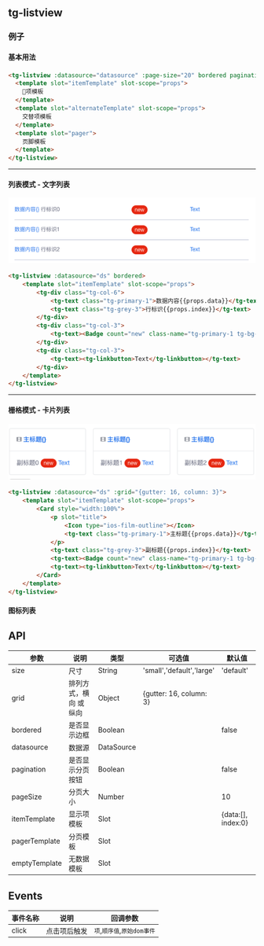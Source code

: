 ## tg-listview

### 例子

#### 基本用法

```html
<tg-listview :datasource="datasource" :page-size="20" bordered pagination>
  <template slot="itemTemplate" slot-scope="props">
    项模板
  </template>
  <template slot="alternateTemplate" slot-scope="props">
    交替项模板
  </template>
  <template slot="pager">
    页脚模板
  </template>
</tg-listview>
```
---

#### 列表模式 - 文字列表

![文字列表](/static/md/listview-list.png)

```html
<tg-listview :datasource="ds" bordered>
    <template slot="itemTemplate" slot-scope="props">
        <tg-div class="tg-col-6">
            <tg-text class="tg-primary-1">数据内容{{props.data}}</tg-text>
            <tg-text class="tg-grey-3">行标识{{props.index}}</tg-text>
        </tg-div>
        <tg-div class="tg-col-3">
            <tg-text><Badge count="new" class-name="tg-primary-1 tg-bg-white tg-br-primary-1"></Badge></tg-text>
        </tg-div>
        <tg-div class="tg-col-3">
            <tg-text><tg-linkbutton>Text</tg-linkbutton></tg-text>
        </tg-div>
    </template>
</tg-listview>
```

---

#### 栅格模式 - 卡片列表

![卡片列表](/static/md/listview-card.png)

```html
<tg-listview :datasource="ds" :grid="{gutter: 16, column: 3}">
    <template slot="itemTemplate" slot-scope="props">
        <Card style="width:100%">
            <p slot="title">
                <Icon type="ios-film-outline"></Icon>
                <tg-text class="tg-primary-1">主标题{{props.data}}</tg-text>
            </p>
            <tg-text class="tg-grey-3">副标题{{props.index}}</tg-text>
            <tg-text><Badge count="new" class-name="tg-primary-1 tg-bg-white tg-br-primary-1"></Badge></tg-text>
            <tg-text><tg-linkbutton>Text</tg-linkbutton></tg-text>
        </Card>
    </template>
</tg-listview>
```

#### 图标列表

## API
| 参数 | 说明 | 类型 | 可选值 | 默认值 |
|------|-------|---------|-------|--------|
| size | 尺寸 | String | 'small','default','large' | 'default' |
| grid | 排列方式，横向 或 纵向 | Object | {gutter: 16, column: 3} |  |
| bordered | 是否显示边框 | Boolean | | false |
| datasource | 数据源 | DataSource | | |
| pagination | 是否显示分页按钮 | Boolean | | false |
| pageSize | 分页大小 | Number |  | 10 |
| itemTemplate | 显示项模板 | Slot |  | {data:[], index:0} |
| pagerTemplate | 分页模板 | Slot |  |  |
| emptyTemplate | 无数据模板 | Slot |  |  |

## Events
| 事件名称 | 说明 | 回调参数 |
|---------- |-------- |---------- |
| click  | 点击项后触发 | `项`,`顺序值`,`原始dom事件`  |
